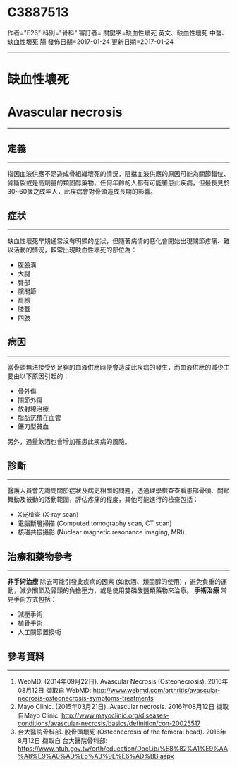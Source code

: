 # C3887513
作者="E26"
科別="骨科"
審訂者=
關鍵字=缺血性壞死 英文、缺血性壞死 中醫、缺血性壞死 腸
發佈日期=2017-01-24
更新日期=2017-01-24

----------
# 缺血性壞死
# Avascular necrosis
----------
## 定義
----------

指因血液供應不足造成骨組織壞死的情況，阻擋血液供應的原因可能為關節錯位、骨斷裂或是高劑量的類固醇藥物。任何年齡的人都有可能罹患此疾病，但最長見於30~60歲之成年人，此疾病會對骨頭造成長期的影響。

## 症狀
----------

缺血性壞死早期通常沒有明顯的症狀，但隨著病情的惡化會開始出現關節疼痛、難以活動的情況，較常出現缺血性壞死的部位為：

- 腹股溝
- 大腿
- 臀部
- 髖關節
- 肩膀
- 膝蓋
- 四肢
## 病因
----------

當骨頭無法接受到足夠的血液供應時便會造成此疾病的發生，而血液供應的減少主要由以下原因引起的：

- 骨外傷
- 關節外傷
- 放射線治療
- 脂肪沉積在血管
- 鐮刀型貧血

另外，過量飲酒也會增加罹患此疾病的風險。

## 診斷
----------

醫護人員會先詢問關於症狀及病史相關的問題，透過理學檢查查看患部骨頭、關節舞動及被動的活動範圍，評估疼痛的程度，其他可能進行的檢查包括：

- X光檢查 (X-ray scan)
- 電腦斷層掃描 (Computed tomography scan, CT scan)
- 核磁共振攝影 (Nuclear magnetic resonance imaging, MRI) 
## 治療和藥物參考
----------

**非手術治療**
除去可能引發此疾病的因素 (如飲酒、類固醇的使用) ，避免負重的運動，減少關節及骨頭的負擔壓力，或是使用雙磷酸鹽類藥物來治療。
**手術治療**
常見手術方式包括：

- 減壓手術
- 植骨手術
- 人工關節置換術
## 參考資料
----------
1. WebMD. (2014年09月22日). Avascular Necrosis (Osteonecrosis). 2016年08月12日 擷取自 WebMD:
  http://www.webmd.com/arthritis/avascular-necrosis-osteonecrosis-symptoms-treatments
2. Mayo Clinic. (2015年03月21日). Avascular necrosis. 2016年08月12日 擷取自Mayo Clinic:
  http://www.mayoclinic.org/diseases-conditions/avascular-necrosis/basics/definition/con-20025517
3. 台大醫院骨科部. 股骨頭壞死 (Osteonecrosis of the femoral head). 2016年8月12日 擷取自 台大醫院骨科部:
  https://www.ntuh.gov.tw/orth/education/DocLib/%E8%82%A1%E9%AA%A8%E9%A0%AD%E5%A3%9E%E6%AD%BB.aspx

